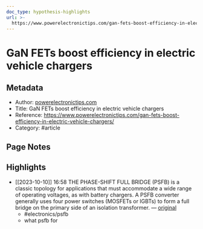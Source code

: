 ```yaml
---
doc_type: hypothesis-highlights
url: >-
  https://www.powerelectronictips.com/gan-fets-boost-efficiency-in-electric-vehicle-chargers/
---
```


# GaN FETs boost efficiency in electric vehicle chargers

## Metadata
- Author: [powerelectronictips.com]()
- Title: GaN FETs boost efficiency in electric vehicle chargers
- Reference: https://www.powerelectronictips.com/gan-fets-boost-efficiency-in-electric-vehicle-chargers/
- Category: #article

## Page Notes
## Highlights
- [[2023-10-10]] 16:58 THE PHASE-SHIFT FULL BRIDGE (PSFB) is a classic topology for applications that must accommodate a wide range of operating voltages, as with battery chargers. A PSFB converter generally uses four power switches (MOSFETs or IGBTs) to form a full bridge on the primary side of an isolation transformer. — [original](https://hyp.is/iROseGd9Ee6to3eKE1TE9g/www.powerelectronictips.com/gan-fets-boost-efficiency-in-electric-vehicle-chargers/)
    -   #electronics/psfb 
    - what psfb for




